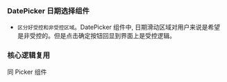 ### DatePicker 日期选择组件

* `区分好受控和非受控区域`。DatePicker 组件中, 日期滑动区域对用户来说是希望是非受控的。但是点击确定按钮回显到界面上是受控逻辑。

### 核心逻辑复用

同 Picker 组件